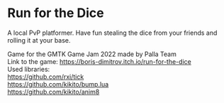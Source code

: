 # Run for the Dice
A local PvP platformer. Have fun stealing the dice from your friends and rolling it at your base. 

Game for the GMTK Game Jam 2022 made by Palla Team <br/>
Link to the game: https://boris-dimitrov.itch.io/run-for-the-dice <br/>
Used libraries: <br/>
https://github.com/rxi/tick <br/>
https://github.com/kikito/bump.lua <br/>
https://github.com/kikito/anim8
